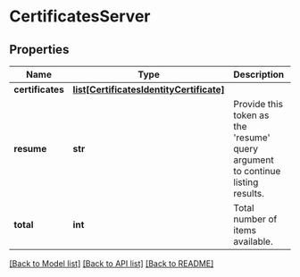 # CertificatesServer

## Properties
Name | Type | Description | Notes
------------ | ------------- | ------------- | -------------
**certificates** | [**list[CertificatesIdentityCertificate]**](CertificatesIdentityCertificate.md) |  | [optional] 
**resume** | **str** | Provide this token as the &#39;resume&#39; query argument to continue listing results. | [optional] 
**total** | **int** | Total number of items available. | [optional] 

[[Back to Model list]](../README.md#documentation-for-models) [[Back to API list]](../README.md#documentation-for-api-endpoints) [[Back to README]](../README.md)


